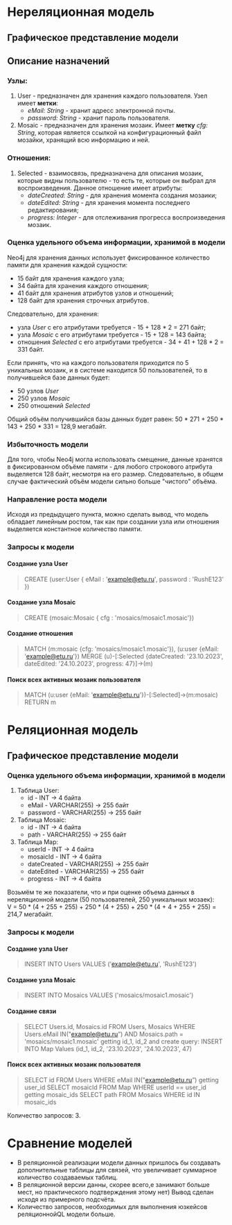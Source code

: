 # Нереляционная модель
## Графическое представление модели
## Описание назначений
### Узлы:
1. User - предназначен для хранения каждого пользователя. Узел имеет **метки**:
   - *eMail: String* - хранит адресс электронной почты.
   - *password: String* - хранит пароль пользователя.
3. Mosaic - предназначен для хранения мозаик. Имеет **метку** *cfg: String*, которая является ссылкой на конфигурационный файл мозайки, хранящий всю информацию и ней.
### Отношения:
1. Selected - взаимосвязь, предназначена для описания мозаик, которые видны пользователю - то есть те, которые он выбрал для воспроизведения. Данное отношение имеет атрибуты:
   - *dateCreated: String* - для хранения момента создания мозаики;
   - *dateEdited: String* - для хранения момента последнего редактирования;
   - *progress: Integer* - для отслеживания прогресса воспроизведения мозаик.
### Оценка удельного объема информации, хранимой в модели
Neo4j для хранения данных использует фиксированное количество памяти для хранения каждой сущности:
- 15 байт для хранения каждого узла;
- 34 байта для хранения каждого отношения;
- 41 байт для хранения атрибутов узлов и отношений;
- 128 байт для хранения строчных атрибутов.

Следовательно, для хранения: 
- узла *User* с его атрибутами требуется - 15 + 128 \* 2 = 271 байт;
- узла *Mosaic* с его атрибутами требуется - 15 + 128 = 143 байта;
- отношения *Selected* с его атрибутами требуется - 34 + 41 + 128 \* 2 = 331 байт.  

Если принять, что на каждого пользователя приходится по 5 уникальных мозаик, и в системе находится 50 пользователей, то в получившейся базе данных будет:  
- 50 узлов *User*
- 250 узлов *Mosaic*
- 250 отношений *Selected*

Общий объём получившийся базы данных будет равен: 50 \* 271 + 250 \* 143 + 250 \* 331 = 128,9 мегабайт.
### Избыточность модели
Для того, чтобы Neo4j могла использовать смещение, данные хранятся в фиксированном объёме памяти - для любого строкового атрибута выделяется 128 байт, несмотря на его размер. Следовательно, в общем случае фактический объём модели сильно больше "чистого" объёма.
### Направление роста модели
Исходя из предыдущего пункта, можно сделать вывод, что модель обладает линейным ростом, так как при создании узла или отношения выделяется константное количество памяти.
### Запросы к модели
#### Создание узла User
> CREATE (user:User { eMail : 'example@etu.ru', password : 'RushE123' })
#### Создание узла Mosaic
> CREATE (mosaic:Mosaic { cfg : 'mosaics/mosaic1.mosaic'})
#### Создание отношения
> MATCH (m:mosaic {cfg: 'mosaics/mosaic1.mosaic'}), (u:user {eMail: 'example@etu.ru'}) MERGE (u)-[:Selected {dateCreated: '23.10.2023', dateEdited: '24.10.2023', progress: 47}]->(m)
#### Поиск всех активных мозаик пользователя
> MATCH (u:user {eMail: 'example@etu.ru'})-[:Selected]->(m:mosaic) RETURN m
# Реляционная модель
## Графическое представление модели
### Оценка удельного объема информации, хранимой в модели
1. Таблица User:
    - id - INT -> 4 байта
    - eMail - VARCHAR(255) -> 255 байт
    - password - VARCHAR(255) -> 255 байт
2. Таблица Mosaic:
   - id - INT -> 4 байта
   - path - VARCHAR(255) -> 255 байт
3. Таблица Map:
   - userId - INT -> 4 байта
   - mosaicId - INT -> 4 байта
   - dateCreated - VARCHAR(255) -> 255 байт
   - dateEdited - VARCHAR(255) -> 255 байт
   - progress - INT -> 4 байта

Возьмём те же показатели, что и при оценке объема данных в нереляционной модели (50 пользователей, 250 уникальных мозаек):  
V = 50 \* (4 + 255 + 255) + 250 \* (4 + 255) + 250 \* (4 + 4 + 255 + 255) = 214,7 мегабайт.
### Запросы к модели
#### Создание узла User
> INSERT INTO Users VALUES ('example@etu.ru', 'RushE123')
#### Создание узла Mosaic
> INSERT INTO Mosaics VALUES ('mosaics/mosaic1.mosaic')
#### Создание связи
> SELECT Users.id, Mosaics.id FROM Users, Mosaics WHERE Users.eMail IN("example@etu.ru”) AND Mosaics.path = 'mosaics/mosaic1.mosaic' getting id_1, id_2 and create query: INSERT INTO Map Values (id_1, id_2, '23.10.2023', '24.10.2023', 47)
#### Поиск всех активных мозаик пользователя
> SELECT id FROM Users WHERE eMail IN("example@etu.ru”) getting user_id
> SELECT mosaicId FROM Map WHERE userId == user_id getting mosaic_ids
> SELECT path FROM Mosaics WHERE id IN mosaic_ids
  
Количество запросов: 3.  

# Сравнение моделей
- В реляционной реализации модели данных пришлось бы создавать дополнительные таблицы для связей, что увеличивает суммарное количество создаваемых таблиц.
- В реляционной версии данны, скорее всего,е занимают больше мест, но практического подтверждения этому нет) Вывод сделан исходя из примерного подсчёта.
- Количество запросов, необходимых для выполнения юзкейсов реляционнойQL модели больше.
